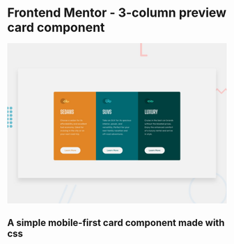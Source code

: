 # Frontend Mentor - 3-column preview card component

![Design preview for the 3-column preview card component coding challenge](./design/desktop-preview.jpg)

## A simple mobile-first card component made with css 
